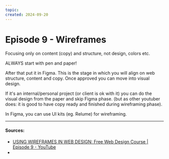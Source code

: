 ```yaml
---
topic: 
created: 2024-09-20
---
```


# Episode 9 - Wireframes

Focusing only on content (copy) and structure, not design, colors etc.

ALWAYS start with pen and paper!

After that  put it in Figma. 
This is the stage in which you will align on web structure, content and copy.
Once approved you can move into visual design.

If it's an internal/personal project (or client is ok with it) you can do the visual design from the paper and skip Figma phase. (but as other youtuber does: it is good to have copy ready and finished during wireframing phase).

In Figma, you can use UI kits (eg. Relume) for wireframing.






___
#### Sources:
- [USING WIREFRAMES IN WEB DESIGN: Free Web Design Course | Episode 9 - YouTube](https://www.youtube.com/watch?v=x3Yno9VUYBY&list=PLXC_gcsKLD6n7p6tHPBxsKjN5hA_quaPI&index=10)
- 